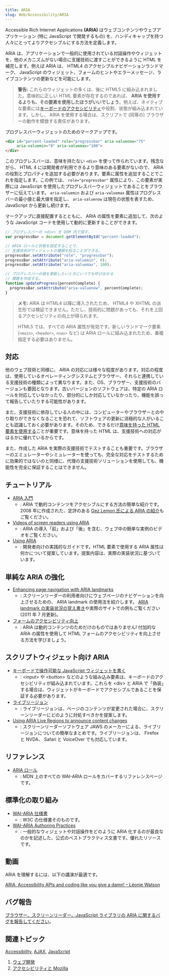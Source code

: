 ```yaml
---
title: ARIA
slug: Web/Accessibility/ARIA
---
```


Accessible Rich Internet Applications **(ARIA)** はウェブコンテンツやウェブアプリケーション (特に JavaScript で開発するもの) を、ハンディキャップを持つ人々にとってよりアクセシブルにする方法を定義します。

ARIA は、アプリケーションで一般的に使用されている対話操作やウィジェットを、他のメカニズムがない場合に支援技術に渡すことができるように HTML を補完します。例えば ARIA は、 HTML4 のアクセシブルナビゲーションランドマーク、 JavaScript のウィジェット、フォームのヒントやエラーメッセージ、ライブコンテンツの更新などを可能にします。

> **警告:** これらのウィジェットの多くは、後に HTML5 に組み込まれました。意味的に正しい HTML 要素が存在するのであれば、 **ARIA を使用するよりも、その要素を使用したほうがいいでしょう**。例えば、ネイティブな要素には[キーボードのアクセシビリティ](/ja/docs/Web/Accessibility/Keyboard-navigable_JavaScript_widgets)や役割、状態が組み込まれています。しかし、 ARIA を使用する場合は、スクリプトで (同等の) ブラウザーの動作を模倣する責任があります。

プログレスバーウィジェットのためのマークアップです。

```html
<div id="percent-loaded" role="progressbar" aria-valuenow="75"
     aria-valuemin="0" aria-valuemax="100">
</div>
```

このプログレスバーは、意味を持たない `<div>` を使って作られています。残念ながら、 HTML 4 には開発者が利用できるより意味のある要素がないので、 ARIA の役割とプロパティを追加する必要があります。要素に属性を追加することでこれを指定します。この例では、 `role="progressbar"` 属性により、この要素が実際には JavaScript を使用したプログレスバーウィジェットであることをブラウザーに伝えています。 `aria-valuemin` および `aria-valuemax` 属性はプログレスバーの最小値と最大値を指定し、 `aria-valuenow` は現在の状態を表すため、 JavaScript から更新し続けます。

マークアップに直接配置するとともに、 ARIA の属性を要素に追加して、次のような JavaScript コードを使用して動的に更新することができます。

```js
// プログレスバーの <div> を DOM 内で探す。
var progressBar = document.getElementById("percent-loaded");

// ARIA ロールと状態を設定することで、
// 支援技術がウィジェットの種類を知ることができる。
progressBar.setAttribute("role", "progressbar");
progressBar.setAttribute("aria-valuemin", 0);
progressBar.setAttribute("aria-valuemax", 100);

// プログレスバーの値を更新したいときにいつでも呼び出せる
// 関数を作成する。
function updateProgress(percentComplete) {
  progressBar.setAttribute("aria-valuenow", percentComplete);
}
```

> **メモ:** ARIA は HTML4 以降に導入されたため、 HTML4 や XHTML の派生形では検証できません。ただし、技術的に問題があっても、それを上回るアクセシビリティの向上が得られます。
>
> HTML5 では、すべての ARIA 属性が有効です。新しいランドマーク要素 (`<main>`, `<header>`, `<nav>` など) は ARIA ロールに組み込まれたため、重複指定する必要はありません。

## 対応

他のウェブ技術と同様に、 ARIA の対応には様々な程度があります。対応の程度は、使用しているオペレーティングシステムとブラウザー、それらと連携している支援技術の種類によって異なります。また、OS、ブラウザー、支援技術のバージョンも要因となります。古いバージョンのソフトウェアは、特定の ARIA ロールを対応していなかったり、部分的にしか対応していなかったり、機能を誤って報告していたりする可能性があります。

また、支援技術に依存している人の中には、コンピューターやブラウザーとのやり取りができなくなることを恐れて、ソフトウェアの更新に消極的な人がいることも認識しておく必要があります。そのため、できるだけ[意味を持った HTML 要素を使用する](/ja/docs/Learn/Accessibility/HTML)ことが重要です。意味を持った HTML は、支援技術への対応がはるかに優れているからです。

また、作成した ARIA を実際の支援技術でテストすることも重要です。ブラウザーのエミュレーターやシミュレーターを使っても、完全な対応をテストするために効果的ではないのと同様に、代理の支援技術ソリューションを使用しても、機能性を完全に保証することはできません。

## チュートリアル

- [ARIA 入門](/ja/docs/Web/Accessibility/An_overview_of_accessible_web_applications_and_widgets)
  - : ARIA で動的コンテンツをアクセシブルにする方法の簡単な紹介です。2008 年に作成された、定評のある [Gez Lemon 氏による ARIA の紹介](https://dev.opera.com/articles/view/introduction-to-wai-aria/)もご覧ください。
- [Videos of screen readers using ARIA](https://zomigi.com/blog/videos-of-screen-readers-using-aria-updated/)
  - : ARIA の導入「前」および「後」を含む、ウェブ中の簡単な実例のビデオをご覧ください。
- [Using ARIA](https://w3c.github.io/using-aria/)
  - : 開発者向けの実践的なガイドです。HTML 要素で使用する ARIA 属性は何かについて提案しています。提案内容は、実際の実装状況に基づいています。

## 単純な ARIA の強化

- [Enhancing page navigation with ARIA landmarks](https://www.paciellogroup.com/blog/2013/02/using-wai-aria-landmarks-2013/)
  - : スクリーンリーダーの利用者向けにウェブページのナビゲーションを向上させるための、 ARIA landmark の使用法を紹介します。 [ARIA landmark の実装状況の覚え書き](https://www.paciellogroup.com/blog/2011/07/html5-accessibility-chops-aria-landmark-support/)や実際のサイトでの例もご覧ください (2011 年 7 月更新)。
- [フォームのアクセシビリティ向上](/ja/docs/Web/Accessibility/ARIA/forms)
  - : ARIA は動的コンテンツのためだけのものではありません! 付加的な ARIA の属性を使用して HTML フォームのアクセシビリティを向上させる方法を学びましょう。

## スクリプトウィジェット向け ARIA

- [キーボードで操作可能な JavaScript ウィジェットを書く](/ja/docs/Web/Accessibility/Keyboard-navigable_JavaScript_widgets)
  - : \<input> や \<button> などのような組み込み要素は、キーボードのアクセシビリティが組み込まれています。これらを \<div> と ARIA で「偽装」する場合は、ウィジェットがキーボードでアクセシブルであることを保証する必要があります。
- [ライブリージョン](/ja/docs/Web/Accessibility/ARIA/ARIA_Live_Regions)
  - : ライブリージョンは、ページのコンテンツが変更された場合に、スクリーンリーダーにどのように対処すべきかを提案します。
- [Using ARIA Live Regions to announce content changes](https://www.freedomscientific.com/Training/Surfs-up/AriaLiveRegions.htm)
  - : スクリーンリーダーソフトウェア JAWS のメーカーによる、ライブリージョンについての簡単なまとめです。ライブリージョンは、 Firefox と NVDA、 Safari と VoiceOver でも対応しています。

## リファレンス

- [ARIA ロール](/ja/docs/Web/Accessibility/ARIA/Roles)
  - : MDN 上のすべての WAI-ARIA ロールをカバーするリファレンスページです。

## 標準化の取り組み

- [WAI-ARIA 仕様書](https://www.w3.org/TR/wai-aria-1.1/)
  - : W3C の仕様書そのものです。
- [WAI-ARIA Authoring Practices](https://www.w3.org/TR/wai-aria-practices-1.1/)
  - : 一般的なウィジェットや対話操作をどのように ARIA 化するのが最良なのかを記述した、公式のベストプラクティス文書です。優れたリソースです。

## 動画

ARIA を理解するには、以下の講演が最適です。

[ARIA, Accessibility APIs and coding like you give a damn! – Léonie Watson](https://www.youtube.com/watch?v=qdB8SRhqvFc)

## バグ報告

[ブラウザー、スクリーンリーダー、JavaScript ライブラリの ARIA に関するバグを報告してください](/ja/docs/Accessibility/ARIA/How_to_file_ARIA-related_bugs)。

## 関連トピック

[Accessibility](/ja/docs/Web/Accessibility), [AJAX](/ja/docs/Web/Guide/AJAX), [JavaScript](/ja/docs/Web/JavaScript)

1. [ウェブ開発](/ja/docs/Web/Guide)
2. [アクセシビリティと Mozilla](/ja/docs/Mozilla/Accessibility)
